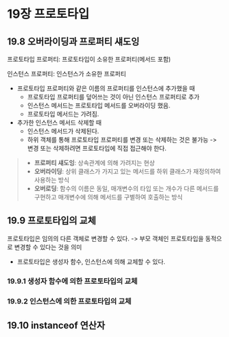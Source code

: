 # 19장 프로토타입
## 19.8 오버라이딩과 프로퍼티 섀도잉
프로토타입 프로퍼티: 프로토타입이 소유한 프로퍼티(메서드 포함)

인스턴스 프로퍼티: 인스턴스가 소유한 프로퍼티
- 프로토타입 프로퍼티와 같은 이름의 프로퍼티를 인스턴스에 추가했을 때
  - 프로토타입 프로퍼티를 덮어쓰는 것이 아닌 인스턴스 프로퍼티로 추가
  - 인스턴스 메서드는 프로토타입 메서드를 오버라이딩 했음.
  - 프로토타입 메서드는 가려짐.
- 추가한 인스턴스 메서드 삭제할 때
  - 인스턴스 메서드가 삭제된다.
  - 하위 객체를 통해 프로토타입 프로퍼티를 변경 또는 삭제하는 것은 불가능 -> 변경 또는 삭제하려면 프로토타입에 직접 접근해야 한다.
> - **프로퍼티 섀도잉**: 상속관계에 의해 가려지는 현상
> - **오버라이딩**: 상위 클래스가 가지고 있는 메서드를 하위 클래스가 재정의하여 사용하는 방식
> - **오버로딩**: 함수의 이름은 동일, 매개변수의 타입 또는 개수가 다른 메서드를 구현하고 매개변수에 의해 메서드를 구별하여 호출하는 방식


## 19.9 프로토타입의 교체
프로토타입은 임의의 다른 객체로 변경할 수 있다. -> 부모 객체인 프로토타입을 동적으로 변경할 수 있다는 것을 의미
- 프로토타입은 생성자 함수, 인스턴스에 의해 교체할 수 있다.

### 19.9.1 생성자 함수에 의한 프로토타입의 교체
### 19.9.2 인스턴스에 의한 프로토타입의 교체
## 19.10 instanceof 연산자
